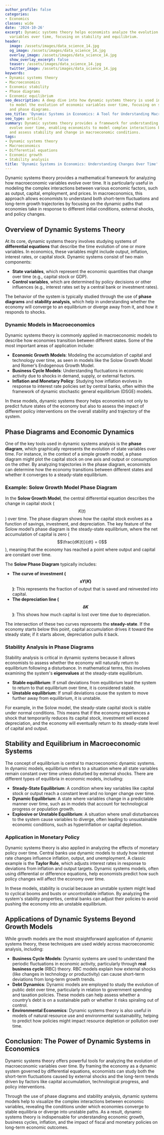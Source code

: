 ```yaml
---
author_profile: false
categories:
- Economics
classes: wide
date: '2024-10-26'
excerpt: Dynamic systems theory helps economists analyze the evolution of economic
  variables over time, focusing on stability and equilibrium.
header:
  image: /assets/images/data_science_14.jpg
  og_image: /assets/images/data_science_14.jpg
  overlay_image: /assets/images/data_science_14.jpg
  show_overlay_excerpt: false
  teaser: /assets/images/data_science_14.jpg
  twitter_image: /assets/images/data_science_14.jpg
keywords:
- Dynamic systems theory
- Macroeconomics
- Economic stability
- Phase diagrams
- Economic equilibrium
seo_description: A deep dive into how dynamic systems theory is used in macroeconomics
  to model the evolution of economic variables over time, focusing on stability, equilibrium,
  and phase diagrams.
seo_title: 'Dynamic Systems in Economics: A Tool for Understanding Macroeconomic Changes'
seo_type: article
summary: Dynamic systems theory provides a framework for understanding how economies
  evolve over time, enabling economists to model complex interactions between variables
  and assess stability and change in macroeconomic conditions.
tags:
- Dynamic systems theory
- Macroeconomics
- Differential equations
- Economic growth
- Stability analysis
title: 'Dynamic Systems in Economics: Understanding Changes Over Time'
---
```


Dynamic systems theory provides a mathematical framework for analyzing how macroeconomic variables evolve over time. It is particularly useful in modeling the complex interactions between various economic factors, such as output, capital, employment, and prices. In macroeconomics, this approach allows economists to understand both short-term fluctuations and long-term growth trajectories by focusing on the dynamic paths that economies take in response to different initial conditions, external shocks, and policy changes.

## Overview of Dynamic Systems Theory

At its core, dynamic systems theory involves studying systems of **differential equations** that describe the time evolution of one or more variables. In economics, these variables might include output, inflation, interest rates, or capital stock. Dynamic systems consist of two main components:

- **State variables**, which represent the economic quantities that change over time (e.g., capital stock or GDP).
- **Control variables**, which are determined by policy decisions or other influences (e.g., interest rates set by a central bank or investment rates).

The behavior of the system is typically studied through the use of **phase diagrams** and **stability analysis**, which help in understanding whether the economy will converge to an equilibrium or diverge away from it, and how it responds to shocks.

### Dynamic Models in Macroeconomics

Dynamic systems theory is commonly applied in macroeconomic models to describe how economies transition between different states. Some of the most important areas of application include:

- **Economic Growth Models**: Modeling the accumulation of capital and technology over time, as seen in models like the Solow Growth Model and Romer’s Endogenous Growth Model.
- **Business Cycle Models**: Understanding fluctuations in economic activity due to shocks in demand, supply, or external factors.
- **Inflation and Monetary Policy**: Studying how inflation evolves in response to interest rate policies set by central banks, often within the framework of dynamic stochastic general equilibrium (DSGE) models.

In these models, dynamic systems theory helps economists not only to predict future states of the economy but also to assess the impact of different policy interventions on the overall stability and trajectory of the system.

## Phase Diagrams and Economic Dynamics

One of the key tools used in dynamic systems analysis is the **phase diagram**, which graphically represents the evolution of state variables over time. For instance, in the context of a simple growth model, a phase diagram might plot the capital stock on one axis and output or consumption on the other. By analyzing trajectories in the phase diagram, economists can determine how the economy transitions between different states and whether it converges to a steady-state equilibrium.

### Example: Solow Growth Model Phase Diagram

In the **Solow Growth Model**, the central differential equation describes the change in capital stock ($$K(t)$$) over time. The phase diagram shows how the capital stock evolves as a function of savings, investment, and depreciation. The key feature of the Solow model’s phase diagram is the steady-state equilibrium, where the net accumulation of capital is zero ($$\frac{dK(t)}{dt} = 0$$), meaning that the economy has reached a point where output and capital are constant over time.

The **Solow Phase Diagram** typically includes:

- **The curve of investment ($$sY(K)$$)**: This represents the fraction of output that is saved and reinvested into capital.
- **The depreciation line ($$\delta K$$)**: This shows how much capital is lost over time due to depreciation.

The intersection of these two curves represents the **steady-state**. If the economy starts below this point, capital accumulation drives it toward the steady state; if it starts above, depreciation pulls it back. 

### Stability Analysis in Phase Diagrams

Stability analysis is critical in dynamic systems because it allows economists to assess whether the economy will naturally return to equilibrium following a disturbance. In mathematical terms, this involves examining the system's **eigenvalues** at the steady-state equilibrium.

- **Stable equilibrium**: If small deviations from equilibrium lead the system to return to that equilibrium over time, it is considered stable.
- **Unstable equilibrium**: If small deviations cause the system to move further away from equilibrium, it is unstable.

For example, in the Solow model, the steady-state capital stock is stable under normal conditions. This means that if the economy experiences a shock that temporarily reduces its capital stock, investment will exceed depreciation, and the economy will eventually return to its steady-state level of capital and output.

## Stability and Equilibrium in Macroeconomic Systems

The concept of equilibrium is central to macroeconomic dynamic systems. In dynamic models, equilibrium refers to a situation where all state variables remain constant over time unless disturbed by external shocks. There are different types of equilibria in economic models, including:

- **Steady-State Equilibrium**: A condition where key variables like capital stock or output reach a constant level and no longer change over time.
- **Dynamic Equilibrium**: A state where variables change in a predictable manner over time, such as in models that account for technological progress or population growth.
- **Explosive or Unstable Equilibrium**: A situation where small disturbances to the system cause variables to diverge, often leading to unsustainable economic conditions, such as hyperinflation or capital depletion.

### Application in Monetary Policy

Dynamic systems theory is also applied in analyzing the effects of monetary policy over time. Central banks use dynamic models to study how interest rate changes influence inflation, output, and unemployment. A classic example is the **Taylor Rule**, which adjusts interest rates in response to deviations from inflation and output targets. Dynamic systems models, often using differential or difference equations, help economists predict how such policy changes will affect the economy over time.

In these models, stability is crucial because an unstable system might lead to cyclical booms and busts or uncontrollable inflation. By analyzing the system's stability properties, central banks can adjust their policies to avoid pushing the economy into an unstable equilibrium.

## Applications of Dynamic Systems Beyond Growth Models

While growth models are the most straightforward application of dynamic systems theory, these techniques are used widely across macroeconomic analysis, including:

- **Business Cycle Models**: Dynamic systems are used to understand the periodic fluctuations in economic activity, particularly through **real business cycle** (RBC) theory. RBC models explain how external shocks (like changes in technology or productivity) can cause short-term deviations from long-term growth trends.
- **Debt Dynamics**: Dynamic models are employed to study the evolution of public debt over time, particularly in relation to government spending and taxation policies. These models can help assess whether a country’s debt is on a sustainable path or whether it risks spiraling out of control.
- **Environmental Economics**: Dynamic systems theory is also useful in models of natural resource use and environmental sustainability, helping to predict how policies might impact resource depletion or pollution over time.

## Conclusion: The Power of Dynamic Systems in Economics

Dynamic systems theory offers powerful tools for analyzing the evolution of macroeconomic variables over time. By framing the economy as a dynamic system governed by differential equations, economists can study both the short-term fluctuations caused by external shocks and the long-term trends driven by factors like capital accumulation, technological progress, and policy interventions.

Through the use of phase diagrams and stability analysis, dynamic systems models help to visualize the complex interactions between economic variables, revealing the conditions under which economies converge to stable equilibria or diverge into unstable paths. As a result, dynamic systems theory is indispensable for understanding economic growth, business cycles, inflation, and the impact of fiscal and monetary policies on long-term economic outcomes.
